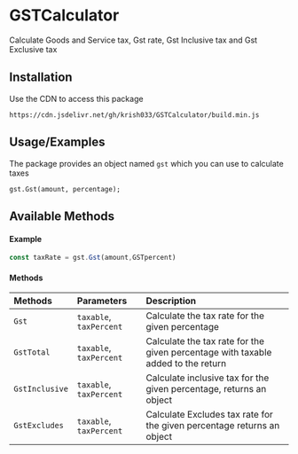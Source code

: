 

# GSTCalculator

Calculate Goods and Service tax, Gst rate, Gst Inclusive tax and Gst Exclusive tax




## Installation

Use the CDN to access this package 

```
https://cdn.jsdelivr.net/gh/krish033/GSTCalculator/build.min.js
```
## Usage/Examples
The package provides an object named ``` gst ``` which you can use to calculate taxes

```
gst.Gst(amount, percentage);
```


## Available Methods

#### Example
```javascript
const taxRate = gst.Gst(amount,GSTpercent)
```


#### Methods
| Methods | Parameters    | Description                |
| :-------- | :------- | :------------------------- |
| `Gst` | `taxable`, `taxPercent` | Calculate the tax rate for the given percentage |
| `GstTotal` | `taxable`, `taxPercent` | Calculate the tax rate for the given percentage with taxable added to the return |
| `GstInclusive` | `taxable`, `taxPercent` | Calculate inclusive tax for the given percentage, returns an object |
| `GstExcludes` | `taxable`, `taxPercent` | Calculate Excludes tax rate for the given percentage returns an object |




